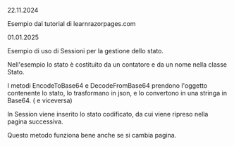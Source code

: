22.11.2024

Esempio dal tutorial di learnrazorpages.com

01.01.2025

Esempio di uso di Sessioni per la gestione dello stato. 

Nell'esempio lo stato è costituito da un contatore e da un nome
nella classe Stato.

I metodi EncodeToBase64 e DecodeFromBase64 prendono l'oggetto contenente
lo stato, lo trasformano in json, e lo convertono in una stringa
in Base64. ( e viceversa)

In Session viene inserito lo stato codificato,
da cui viene ripreso nella pagina successiva.

Questo metodo funziona bene anche se si cambia pagina.